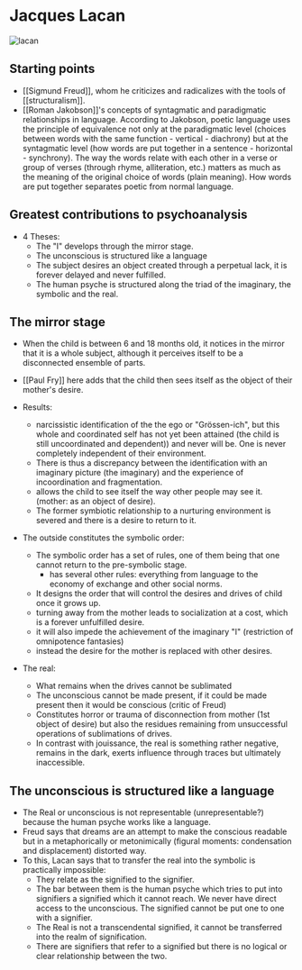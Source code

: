 # Jacques Lacan

![lacan](https://www.thebookoflife.org/wp-content/uploads/2016/03/image04.png)

## Starting points
- [[Sigmund Freud]], whom he criticizes and radicalizes with the tools of [[structuralism]].
- [[Roman Jakobson]]'s concepts of syntagmatic and paradigmatic relationships in language. According to Jakobson, poetic language uses the principle of equivalence not only at the paradigmatic level (choices between words with the same function - vertical - diachrony) but at the syntagmatic level (how words are put together in a sentence - horizontal - synchrony). The way the words relate with each other in a verse or group of verses (through rhyme, alliteration, etc.) matters as much as the meaning of the original choice of words (plain meaning). How words are put together separates poetic from normal language.

## Greatest contributions to psychoanalysis

- 4 Theses:
  - The "I" develops through the mirror stage.
  - The unconscious is structured like a language
  - The subject desires an object created through a perpetual lack, it is forever delayed and never fulfilled.
  - The human psyche is structured along the triad of the imaginary, the symbolic and the real.
## The mirror stage
- When the child is between 6 and 18 months old, it notices in the mirror that it is a whole subject, although it perceives itself to be a disconnected ensemble of parts.
- [[Paul Fry]] here adds that the child then sees itself as the object of their mother's desire.
- Results:
  - narcissistic identification of the the ego or "Grössen-ich", but this whole and coordinated self has not yet been attained (the child is still uncoordinated and dependent)) and never will be. One is never completely independent of their environment.
  - There is thus a discrepancy between the identification with an imaginary picture (the imaginary) and the experience of incoordination and fragmentation.
  - allows the child to see itself the way other people may see it. (mother: as an object of desire).
  -   The former symbiotic relationship to a nurturing environment is severed and there is a desire to return to it.
- The outside constitutes the symbolic order:
 
  - The symbolic order has a set of rules, one of them being that one cannot return to the pre-symbolic stage. 
    - has several other rules: everything from language to the economy of exchange and other social norms.
  - It designs the order that will control the desires and drives of child once it grows up.
  - turning away from the mother leads to socialization at a cost, which is a forever unfulfilled desire.
  - it will also impede the achievement of the imaginary "I" (restriction of omnipotence fantasies)
  - instead the desire for the mother is replaced with other desires.
- The real:
  - What remains when the drives cannot be sublimated
  - The unconscious cannot be made present, if it could be made present then it would be conscious (critic of Freud)
  - Constitutes horror or trauma of disconnection from mother (1st object of desire) but also the residues remaining from unsuccessful operations of sublimations of drives. 
  - In contrast with jouissance, the real is something rather negative, remains in the dark, exerts influence through traces but ultimately inaccessible.
  
## The unconscious is structured like a language 
  
- The Real or unconscious is not representable (unrepresentable?) because the human psyche works like a language.
- Freud says that dreams are an attempt to make the conscious readable but in a metaphorically or metonimically (figural moments: condensation and displacement) distorted way.
- To this, Lacan says that to transfer the real into the symbolic is practically impossible:
  - They relate as the signified to the signifier.
  - The bar between them is the human psyche which tries to put into signifiers a signified which it cannot reach. We never have direct access to the unconscious. The signified cannot be put one to one with a signifier.
  - The Real is not a transcendental signified, it cannot be transferred into the realm of signification. 
  - There are signifiers that refer to a signified but there is no logical or clear relationship between the two.


  



[//begin]: # "Autogenerated link references for markdown compatibility"
[sigmund-freud]: sigmund-freud "Sigmund Freud"
[//end]: # "Autogenerated link references"